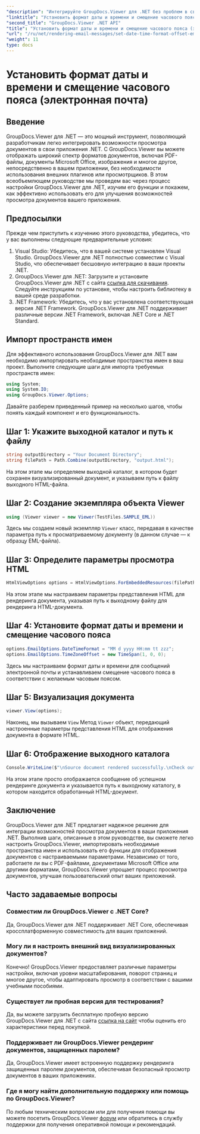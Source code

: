 ```yaml
---
"description": "Интегрируйте GroupDocs.Viewer для .NET без проблем в свои приложения для мощных возможностей просмотра документов. Улучшите пользовательский опыт с помощью настраиваемых параметров."
"linktitle": "Установить формат даты и времени и смещение часового пояса (электронная почта)"
"second_title": "GroupDocs.Viewer .NET API"
"title": "Установить формат даты и времени и смещение часового пояса (электронная почта)"
"url": "/ru/net/rendering-email-messages/set-date-time-format-offset-email/"
"weight": 11
type: docs
---
```

# Установить формат даты и времени и смещение часового пояса (электронная почта)


## Введение
GroupDocs.Viewer для .NET — это мощный инструмент, позволяющий разработчикам легко интегрировать возможности просмотра документов в свои приложения .NET. С GroupDocs.Viewer вы можете отображать широкий спектр форматов документов, включая PDF-файлы, документы Microsoft Office, изображения и многое другое, непосредственно в вашем приложении, без необходимости использования внешних плагинов или просмотрщиков. В этом всеобъемлющем руководстве мы проведем вас через процесс настройки GroupDocs.Viewer для .NET, изучим его функции и покажем, как эффективно использовать его для улучшения возможностей просмотра документов вашего приложения.
## Предпосылки
Прежде чем приступить к изучению этого руководства, убедитесь, что у вас выполнены следующие предварительные условия:
1. Visual Studio: Убедитесь, что в вашей системе установлен Visual Studio. GroupDocs.Viewer для .NET полностью совместим с Visual Studio, что обеспечивает бесшовную интеграцию в ваши проекты .NET.
2. GroupDocs.Viewer для .NET: Загрузите и установите GroupDocs.Viewer для .NET с сайта [ссылка для скачивания](https://releases.groupdocs.com/viewer/net/). Следуйте инструкциям по установке, чтобы настроить библиотеку в вашей среде разработки.
3. .NET Framework: Убедитесь, что у вас установлена соответствующая версия .NET Framework. GroupDocs.Viewer для .NET поддерживает различные версии .NET Framework, включая .NET Core и .NET Standard.

## Импорт пространств имен
Для эффективного использования GroupDocs.Viewer для .NET вам необходимо импортировать необходимые пространства имен в ваш проект. Выполните следующие шаги для импорта требуемых пространств имен:

```csharp
using System;
using System.IO;
using GroupDocs.Viewer.Options;
```


Давайте разберем приведенный пример на несколько шагов, чтобы понять каждый компонент и его функциональность.
## Шаг 1: Укажите выходной каталог и путь к файлу
```csharp
string outputDirectory = "Your Document Directory";
string filePath = Path.Combine(outputDirectory, "output.html");
```
На этом этапе мы определяем выходной каталог, в котором будет сохранен визуализированный документ, и указываем путь к файлу выходного HTML-файла.
## Шаг 2: Создание экземпляра объекта Viewer
```csharp
using (Viewer viewer = new Viewer(TestFiles.SAMPLE_EML))
```
Здесь мы создаем новый экземпляр `Viewer` класс, передавая в качестве параметра путь к просматриваемому документу (в данном случае — к образцу EML-файла).
## Шаг 3: Определите параметры просмотра HTML
```csharp
HtmlViewOptions options = HtmlViewOptions.ForEmbeddedResources(filePath);
```
На этом этапе мы настраиваем параметры представления HTML для рендеринга документа, указывая путь к выходному файлу для рендеринга HTML-документа.
## Шаг 4: Установите формат даты и времени и смещение часового пояса
```csharp
options.EmailOptions.DateTimeFormat = "MM d yyyy HH:mm tt zzz";
options.EmailOptions.TimeZoneOffset = new TimeSpan(1, 0, 0);
```
Здесь мы настраиваем формат даты и времени для сообщений электронной почты и устанавливаем смещение часового пояса в соответствии с желаемым часовым поясом.
## Шаг 5: Визуализация документа
```csharp
viewer.View(options);
```
Наконец, мы вызываем `View` Метод `Viewer` объект, передающий настроенные параметры представления HTML для отображения документа в формате HTML.
## Шаг 6: Отображение выходного каталога
```csharp
Console.WriteLine($"\nSource document rendered successfully.\nCheck output in {outputDirectory}.");
```
На этом этапе просто отображается сообщение об успешном рендеринге документа и указывается путь к выходному каталогу, в котором находится обработанный HTML-документ.

## Заключение
GroupDocs.Viewer для .NET предлагает надежное решение для интеграции возможностей просмотра документов в ваши приложения .NET. Выполнив шаги, описанные в этом руководстве, вы сможете легко настроить GroupDocs.Viewer, импортировать необходимые пространства имен и использовать его функции для отображения документов с настраиваемыми параметрами. Независимо от того, работаете ли вы с PDF-файлами, документами Microsoft Office или другими форматами, GroupDocs.Viewer упрощает процесс просмотра документов, улучшая пользовательский опыт ваших приложений.
## Часто задаваемые вопросы
### Совместим ли GroupDocs.Viewer с .NET Core?
Да, GroupDocs.Viewer для .NET поддерживает .NET Core, обеспечивая кроссплатформенную совместимость для ваших приложений.
### Могу ли я настроить внешний вид визуализированных документов?
Конечно! GroupDocs.Viewer предоставляет различные параметры настройки, включая уровни масштабирования, поворот страниц и многое другое, чтобы адаптировать просмотр в соответствии с вашими учебными пособиями.
### Существует ли пробная версия для тестирования?
Да, вы можете загрузить бесплатную пробную версию GroupDocs.Viewer для .NET с сайта [ссылка на сайт](https://releases.groupdocs.com/viewer/net/) чтобы оценить его характеристики перед покупкой.
### Поддерживает ли GroupDocs.Viewer рендеринг документов, защищенных паролем?
Да, GroupDocs.Viewer имеет встроенную поддержку рендеринга защищенных паролем документов, обеспечивая безопасный просмотр документов в ваших приложениях.
### Где я могу найти дополнительную поддержку или помощь по GroupDocs.Viewer?
По любым техническим вопросам или для получения помощи вы можете посетить GroupDocs.Viewer [форум](https://forum.groupdocs.com/c/viewer/9) или обратитесь в службу поддержки для получения оперативной помощи и рекомендаций.